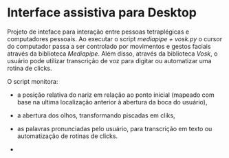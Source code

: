 # Interface assistiva para Desktop
Projeto de inteface para interação entre pessoas tetraplégicas e computadores pessoais. Ao executar o script _mediapipe + vosk.py_ o cursor do computador passa a ser controlado por movimentos e gestos faciais através da biblioteca _Mediapipe_. Além disso, através da biblioteca _Vosk_, o usuário pode utilizar transcrição de voz para digitar ou automatizar uma rotina de clicks. 


O script monitora:
- a posição relativa do nariz em relação ao ponto inicial (mapeado com base na ultima localização anterior à abertura da boca do usuário),
- a abertura dos olhos, transformando piscadas em cliks,
- as palavras pronunciadas pelo usuário, para transcrição em texto ou automatização de rotinas de clicks.

- 


